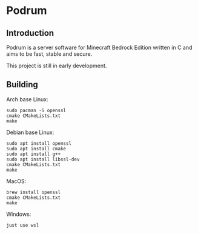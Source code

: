 # Podrum

## Introduction
Podrum is a server software for Minecraft Bedrock Edition written in C and aims to be fast, stable and secure.

This project is still in early development.

## Building

Arch base Linux:
```
sudo pacman -S openssl
cmake CMakeLists.txt
make
```
Debian base Linux:
```
sudo apt install openssl
sudo apt install cmake
sudo apt install g++
sudo apt install libssl-dev
cmake CMakeLists.txt
make
```
MacOS:
```
brew install openssl
cmake CMakeLists.txt
make
```

Windows:
```
just use wsl
```
